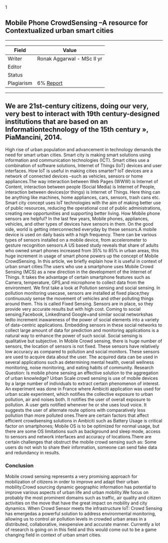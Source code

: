 
1
## Mobile  Phone CrowdSensing –A  resource  for  Contextualized  urban smart cities

---
| Field | Value |
|----|----|
| Writer | Ronak Aggarwal - MSc II yr|
| Editor |  |
| Status |  |
| Plagiarism| 6% [Report](./plag-reports/plag-mobile-phone-sensing.pdf) |


---
 
 ## We are 21st-century citizens, doing our very, very best to interact with 19th century-designed institutions that are based on an Informationtechnology of the 15th century », PiaMancini, 2014.
 High  rise  of  urban  population  and  advancement  in  technology  demands  the  need  for  smart  urban  cities. Smart  city is making smart solutions using  information  and  communication  technologies  (ICT). Smart cities use a combination of  software solutions, Internet of Things (IoT) devices and user interfaces.
 How IoT is useful in making cities smarter? 
 IoT devices are a network  of connected devices –such as vehicles, sensors or home appliances.The  way  interaction  between  Web  Pages  (WWW) is  Internet  of  Content, interaction  between people (Social Media) is Internet of People, interaction between devices(or things) is Internet of Things. Here thing can be anything like machines, home appliances, cars, sensors, trash cans etc. Smart  city  concept  uses  IoT  technologies  with the aim  of making  better  use  of  public resources, reducing the  operational  cost  of  public  administrations,  creating  new  opportunities and supporting better living. 
 How Mobile phone sensors are helpful?
 In  the  last  few  years, Mobile  phones, appliances, vehicles, and  other  types  of  devices  have sensors in them. On the good side, world is getting interconnected everyday by these sensors.A  mobile  device  is  used  on  daily  basis  with a  high  frequency.  There  can  be  various  types  of sensors installed on a mobile device, from accelerometer to gesture recognition sensors.A US based study reveals that share of  adults who owned smart phones increased from 35% to 85%  in urban  areas,  this  huge  increment  in  usage  of  smart  phone  powers  up  the  concept  of Mobile  CrowdSensing. In  this  article,  we  briefly  explain  how it is useful  in  context  of  urban smart cities:The users  who  use  a  smartphone uses  Mobile  Crowd  Sensing  (MCS) as  a  new  direction  in  the development of the Internet of Things. It takes the advantage of certain smartphone features such as  Camera,  temperature,  GPS,and  microphone  to  collect data  from  the  environment.  We  first take a look at Pollution sensing and social sensing. In pollution monitoring usecase, sensors are installed at fixed place;they continuously sense the movement  of  vehicles  and  other  polluting  things  around  them.  This  is  called  Fixed  Sensing. Sensors are in place, so they provide very accurate results but with high cost.
Coming to social sensing,Facebook, LinkedInand Google+and similar social networkshas ledto  increment  inawareness  of  the  power  of social  elements  into  a  variety  of  data-centric applications. Embedding  sensors  in  these  social  networks  to  collect  large  amount  of  data  for prediction  and  monitoring  applications  is  a  natural  way  to enhance  the  power  of  such  social. Social sensing is qualitative but subjective. In Mobile Crowd sensing, there is huge number of sensors, the location  of sensors is not fixed. These sensors have relatively low accuracy as compared to pollution and social monitors. These sensors  are  used  to  acquire  data  about  the  user. The  acquired  data  can  be  used  in  several applications  such  as determining mental  health, overall  wellness  monitoring,  noise  monitoring, and eating habits of community.
Research  Question: Is  mobile  phone  sensing  an  effective  solution  to  the  aggregation  of urban knowledge?
Urban  Scale crowd  sensing is use of mobile devices by a  large  number  of  individuals to extract certain phenomenon  of  interest. An experiment was done in France where Ambiciti application was used for urban scale experiment, which notifies the collective exposure to urban pollution, air and noises both. It notifies the user of  overall  exposure  to  pollution. A  user  gets  notified  whenever  he  or  she  uses  loud  voice.  It suggests the user of alternate route options with comparatively less pollution than more polluted ones.There are certain factors that affect efficient crowdsensing solutions in Ambiciti such as Battery Usage is critical factor on smartphones; Mobile OS is to be optimized for normal usage, but there are some  OS  limitations  such  as  background  and  sleep  mode,  access  to  sensors  and  network interfaces and accuracy of locations.There are certain challenges that obstruct the mobile crowd sensing such as: Some users do not wish to share their information, someone can send fake data and redundancy in results.
### Conclusion
Mobile crowd sensing represents a very promising approach for mobilization of citizens in order to improve and adapt their urban mobility.Crowd sourcing dynamic geographic information has potential to improve various aspects of urban life and urban mobility.We focus on probably the most prominent domains such as traffic,  air quality and  citizen activities on the move that have the great impact on mobility and city dynamics. When Crowd Sensor meets the infrastructure IoT: Crowd Sensing has emergedas a powerful solution  to  address  environmental  monitoring,  allowing us to  control  air pollution  levels  in crowded urban areas in a distributed, collaborative, inexpensive and accurate manner. Currently a lot of research is going on in this field and this would come out to be a game changing field in context of urban smart cities.
